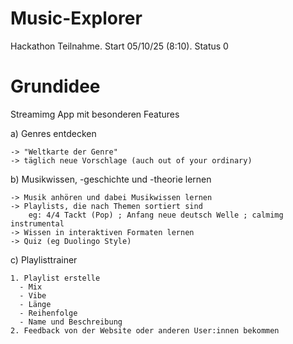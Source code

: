 # Music-Explorer
Hackathon Teilnahme. Start 05/10/25 (8:10). Status 0


# Grundidee
Streamimg App mit besonderen Features

  a) Genres entdecken

    -> "Weltkarte der Genre" 
    -> täglich neue Vorschlage (auch out of your ordinary)

  b) Musikwissen, -geschichte und -theorie lernen

    -> Musik anhören und dabei Musikwissen lernen
    -> Playlists, die nach Themen sortiert sind
        eg: 4/4 Tackt (Pop) ; Anfang neue deutsch Welle ; calmimg instrumental 
    -> Wissen in interaktiven Formaten lernen
    -> Quiz (eg Duolingo Style)

  c) Playlisttrainer

    1. Playlist erstelle 
      - Mix 
      - Vibe
      - Länge
      - Reihenfolge
      - Name und Beschreibung 
    2. Feedback von der Website oder anderen User:innen bekommen